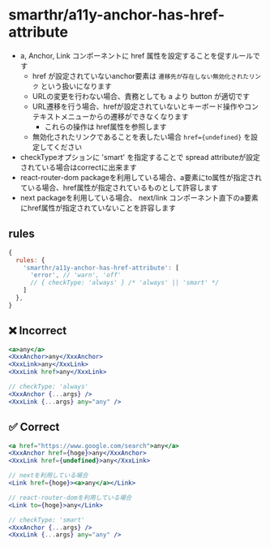 # smarthr/a11y-anchor-has-href-attribute

- a, Anchor, Link コンポーネントに href 属性を設定することを促すルールです
  - href が設定されていないanchor要素は `遷移先が存在しない無効化されたリンク` という扱いになります
  - URLの変更を行わない場合、責務としても a より button が適切です
  - URL遷移を行う場合、hrefが設定されていないとキーボード操作やコンテキストメニューからの遷移ができなくなります
    - これらの操作は href属性を参照します
  - 無効化されたリンクであることを表したい場合 `href={undefined}` を設定してください
- checkTypeオプションに 'smart' を指定することで spread attributeが設定されている場合はcorrectに出来ます
- react-router-dom packageを利用している場合、a要素にto属性が指定されている場合、href属性が指定されているものとして許容します
- next packageを利用している場合、 next/link コンポーネント直下のa要素にhref属性が指定されていないことを許容します

## rules

```js
{
  rules: {
    'smarthr/a11y-anchor-has-href-attribute': [
      'error', // 'warn', 'off'
      // { checkType: 'always' } /* 'always' || 'smart' */
    ]
  },
}
```

## ❌ Incorrect

```jsx
<a>any</a>
<XxxAnchor>any</XxxAnchor>
<XxxLink>any</XxxLink>
<XxxLink href>any</XxxLink>

// checkType: 'always'
<XxxAnchor {...args} />
<XxxLink {...args} any="any" />
```

## ✅ Correct

```jsx
<a href="https://www.google.com/search">any</a>
<XxxAnchor href={hoge}>any</XxxAnchor>
<XxxLink href={undefined}>any</XxxLink>

// nextを利用している場合
<Link href={hoge}><a>any</a></Link>

// react-router-domを利用している場合
<Link to={hoge}>any</Link>

// checkType: 'smart'
<XxxAnchor {...args} />
<XxxLink {...args} any="any" />
```
